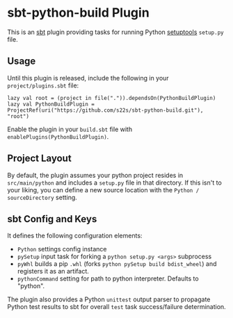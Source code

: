# sbt-python-build Plugin

This is an [sbt](https://www.scala-sbt.org/) plugin providing tasks for running Python [setuptools](https://pypi.org/project/setuptools/) `setup.py` file. 

## Usage

Until this plugin is released, include the following in your `project/plugins.sbt` file:

    lazy val root = (project in file(".")).dependsOn(PythonBuildPlugin)
    lazy val PythonBuildPlugin = ProjectRef(uri("https://github.com/s22s/sbt-python-build.git"), "root")

Enable the plugin in your `build.sbt` file with `enablePlugins(PythonBuildPlugin)`.

## Project Layout

By default, the plugin assumes your python project resides in `src/main/python` and includes a `setup.py` file in that directory. If this isn't to your liking, you can define a new source location with the `Python / sourceDirectory` setting.

## sbt Config and Keys

It defines the following configuration elements:

* `Python` settings config instance
* `pySetup` input task for forking a `python setup.py <args>` subprocess
* `pyWhl` builds a pip `.whl` (forks  `python pySetup build bdist_wheel`) and registers it as an artifact. 
* `pythonCommand` setting for path to python interpreter. Defaults to "python".

The plugin also provides a Python `unittest` output parser to propagate Python test results to sbt for overall `test` task success/failure determination.




